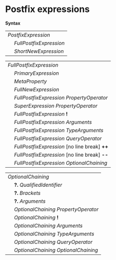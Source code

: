 # Postfix expressions

**Syntax**

<table>
    <tr>
        <td colspan="2"><i>PostfixExpression</i></td>
    </tr>
    <tr>
        <td>&nbsp;</td><td><i>FullPostfixExpression</i></td>
    </tr>
    <tr>
        <td>&nbsp;</td><td><i>ShortNewExpression</i></td>
    </tr>
</table>

<table>
    <tr>
        <td colspan="2"><i>FullPostfixExpression</i></td>
    </tr>
    <tr>
        <td>&nbsp;</td><td><i>PrimaryExpression</i></td>
    </tr>
    <tr>
        <td>&nbsp;</td><td><i>MetaProperty</i></td>
    </tr>
    <tr>
        <td>&nbsp;</td><td><i>FullNewExpression</i></td>
    </tr>
    <tr>
        <td>&nbsp;</td><td><i>FullPostfixExpression</i> <i>PropertyOperator</i></td>
    </tr>
    <tr>
        <td>&nbsp;</td><td><i>SuperExpression</i> <i>PropertyOperator</i></td>
    </tr>
    <tr>
        <td>&nbsp;</td><td><i>FullPostfixExpression</i> <b>!</b></td>
    </tr>
    <tr>
        <td>&nbsp;</td><td><i>FullPostfixExpression</i> <i>Arguments</i></td>
    </tr>
    <tr>
        <td>&nbsp;</td><td><i>FullPostfixExpression</i> <i>TypeArguments</i></td>
    </tr>
    <tr>
        <td>&nbsp;</td><td><i>FullPostfixExpression</i> <i>QueryOperator</i></td>
    </tr>
    <tr>
        <td>&nbsp;</td><td><i>FullPostfixExpression</i> [no line break] <b>++</b></td>
    </tr>
    <tr>
        <td>&nbsp;</td><td><i>FullPostfixExpression</i> [no line break] <b>--</b></td>
    </tr>
    <tr>
        <td>&nbsp;</td><td><i>FullPostfixExpression</i> <i>OptionalChaining</i></td>
    </tr>
</table>

<table>
    <tr>
        <td colspan="2"><i>OptionalChaining</i></td>
    </tr>
    <tr>
        <td>&nbsp;</td><td><b>?.</b> <i>QualifiedIdentifier</i></td>
    </tr>
    <tr>
        <td>&nbsp;</td><td><b>?.</b> <i>Brackets</i></td>
    </tr>
    <tr>
        <td>&nbsp;</td><td><b>?.</b> <i>Arguments</i></td>
    </tr>
    <tr>
        <td>&nbsp;</td><td><i>OptionalChaining</i> <i>PropertyOperator</i></td>
    </tr>
    <tr>
        <td>&nbsp;</td><td><i>OptionalChaining</i> <b>!</b></td>
    </tr>
    <tr>
        <td>&nbsp;</td><td><i>OptionalChaining</i> <i>Arguments</i></td>
    </tr>
    <tr>
        <td>&nbsp;</td><td><i>OptionalChaining</i> <i>TypeArguments</i></td>
    </tr>
    <tr>
        <td>&nbsp;</td><td><i>OptionalChaining</i> <i>QueryOperator</i></td>
    </tr>
    <tr>
        <td>&nbsp;</td><td><i>OptionalChaining</i> <i>OptionalChaining</i></td>
    </tr>
</table>